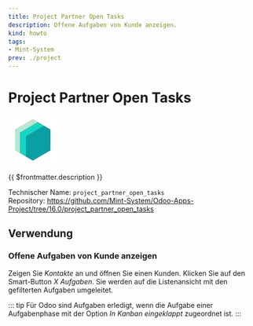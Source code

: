 ```yaml
---
title: Project Partner Open Tasks
description: Offene Aufgaben von Kunde anzeigen.
kind: howto
tags:
- Mint-System
prev: ./project
---
```

# Project Partner Open Tasks
![icon_oms_box](attachments/icons_odoo_mint_system.png)

{{ $frontmatter.description }}

Technischer Name: `project_partner_open_tasks`\
Repository: <https://github.com/Mint-System/Odoo-Apps-Project/tree/16.0/project_partner_open_tasks>

## Verwendung

### Offene Aufgaben von Kunde anzeigen

Zeigen Sie *Kontakte* an und öffnen Sie einen Kunden. Klicken Sie auf den Smart-Button *X Aufgaben*. Sie werden auf die Listenansicht mit den gefilterten Aufgaben umgeleitet.

::: tip
Für Odoo sind Aufgaben erledigt, wenn die Aufgabe einer Aufgabenphase mit der Option *In Kanban eingeklappt* zugeordnet ist.
:::
